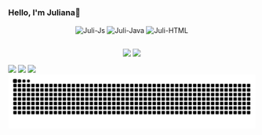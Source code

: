 ### Hello, I'm Juliana👋

<p align="center">
  <img align="center" alt="Juli-Js" height="30" width="40" src="https://cdn.jsdelivr.net/gh/devicons/devicon@latest/icons/javascript/javascript-original.svg">
  <img align="center" alt="Juli-Java" height="30" width="40" src="https://cdn.jsdelivr.net/gh/devicons/devicon@latest/icons/java/java-original-wordmark.svg">
  <img align="center" alt="Juli-HTML" height="30" width="40" src="https://cdn.jsdelivr.net/gh/devicons/devicon@latest/icons/html5/html5-original.svg">
</p>

##

  <p align="center"><img height="180em" src="https://github-readme-stats.vercel.app/api?username=Juli-Soares&show_icons=true&theme=dracula&include_all_commits=true&count_private=true"/>
  <img height="180em" src="https://github-readme-stats.vercel.app/api/top-langs/?username=Juli-Soares&layout=compact&langs_count=16&theme=dracula"/>
  </p>

<div>
  <a href="https://www.linkedin.com/in/julian-soares/" target="_blank"><img src="https://img.shields.io/badge/LinkedIn-0077B5?style=for-the-badge&logo=linkedin&logoColor=white" target="_blank"></a>
  <a href="https://discord.gg/_julianay" target="_blank"><img src="https://img.shields.io/badge/Discord-7289DA?style=for-the-badge&logo=discord&logoColor=white" target="_blank"></a>
  <a href="mailto:juh.yazbek8@gmail.com" target="_blank"><img src="https://img.shields.io/badge/Gmail-D14836?style=for-the-badge&logo=gmail&logoColor=white" target="_blank"></a>
</div>


<picture>
  <source media="(prefers-color-scheme: dark)" srcset="https://raw.githubusercontent.com/Juli-Soares/Juli-Soares/output/github-contribution-grid-snake-dark.svg">
  <source media="(prefers-color-scheme: light)" srcset="https://raw.githubusercontent.com/Juli-Soares/Juli-Soares/output/github-contribution-grid-snake.svg">
  <img alt="github contribution grid snake animation" src="https://raw.githubusercontent.com/Juli-Soares/Juli-Soares/output/github-contribution-grid-snake.svg">
</picture>
